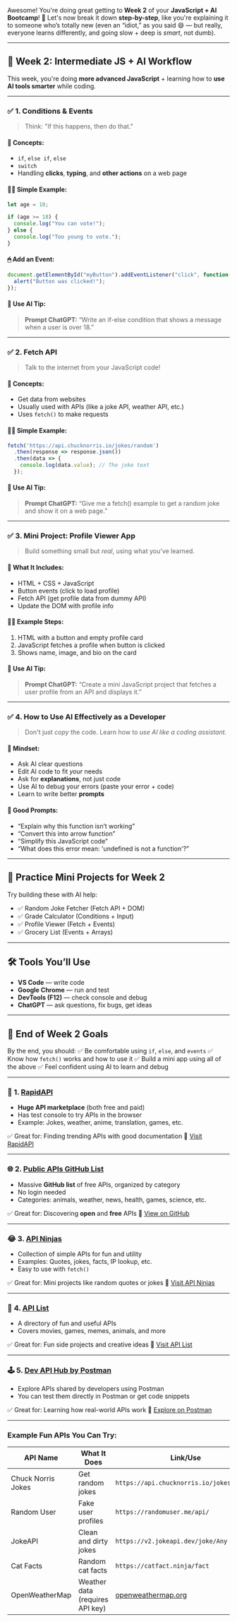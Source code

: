 Awesome! You're doing great getting to **Week 2** of your **JavaScript + AI Bootcamp**! 🎉 Let's now break it down **step-by-step**, like you're explaining it to someone who’s totally new (even an “idiot,” as you said 😄 — but really, everyone learns differently, and going slow + deep is *smart*, not dumb).

---

## 🚀 Week 2: Intermediate JS + AI Workflow

This week, you're doing **more advanced JavaScript** + learning how to **use AI tools smarter** while coding.

---

### ✅ 1. **Conditions & Events**

> Think: "If this happens, then do that."

#### 🧠 Concepts:

* `if`, `else if`, `else`
* `switch`
* Handling **clicks**, **typing**, and **other actions** on a web page

#### 🧑‍🍳 Simple Example:

```js
let age = 18;

if (age >= 18) {
  console.log("You can vote!");
} else {
  console.log("Too young to vote.");
}
```

#### 🖱 Add an Event:

```js
document.getElementById("myButton").addEventListener("click", function() {
  alert("Button was clicked!");
});
```

#### 🤖 Use AI Tip:

> **Prompt ChatGPT:** “Write an if-else condition that shows a message when a user is over 18.”

---

### ✅ 2. **Fetch API**

> Talk to the internet from your JavaScript code!

#### 🧠 Concepts:

* Get data from websites
* Usually used with APIs (like a joke API, weather API, etc.)
* Uses `fetch()` to make requests

#### 🧑‍🍳 Simple Example:

```js
fetch('https://api.chucknorris.io/jokes/random')
  .then(response => response.json())
  .then(data => {
    console.log(data.value); // The joke text
  });
```

#### 🤖 Use AI Tip:

> **Prompt ChatGPT:** “Give me a fetch() example to get a random joke and show it on a web page.”

---

### ✅ 3. **Mini Project: Profile Viewer App**

> Build something small but *real*, using what you've learned.

#### 🧠 What It Includes:

* HTML + CSS + JavaScript
* Button events (click to load profile)
* Fetch API (get profile data from dummy API)
* Update the DOM with profile info

#### 🧑‍🍳 Example Steps:

1. HTML with a button and empty profile card
2. JavaScript fetches a profile when button is clicked
3. Shows name, image, and bio on the card

#### 🤖 Use AI Tip:

> **Prompt ChatGPT:** “Create a mini JavaScript project that fetches a user profile from an API and displays it.”

---

### ✅ 4. **How to Use AI Effectively as a Developer**

> Don't just *copy* the code. Learn how to *use AI like a coding assistant.*

#### 🧠 Mindset:

* Ask AI clear questions
* Edit AI code to fit *your* needs
* Ask for **explanations**, not just code
* Use AI to debug your errors (paste your error + code)
* Learn to write better **prompts**

#### 🧠 Good Prompts:

* “Explain why this function isn’t working”
* “Convert this into arrow function”
* “Simplify this JavaScript code”
* “What does this error mean: 'undefined is not a function'?”

---

## 🧪 Practice Mini Projects for Week 2

Try building these with AI help:

* ✅ Random Joke Fetcher (Fetch API + DOM)
* ✅ Grade Calculator (Conditions + Input)
* ✅ Profile Viewer (Fetch + Events)
* ✅ Grocery List (Events + Arrays)

---

## 🛠️ Tools You’ll Use

* **VS Code** — write code
* **Google Chrome** — run and test
* **DevTools (F12)** — check console and debug
* **ChatGPT** — ask questions, fix bugs, get ideas

---

## 🌟 End of Week 2 Goals

By the end, you should:
✅ Be comfortable using `if`, `else`, and `events`
✅ Know how `fetch()` works and how to use it
✅ Build a mini app using all of the above
✅ Feel confident using AI to learn and debug

---

### 🔌 **1. [RapidAPI](https://rapidapi.com)**

* **Huge API marketplace** (both free and paid)
* Has test console to try APIs in the browser
* Example: Jokes, weather, anime, translation, games, etc.

✅ Great for: Finding trending APIs with good documentation
🔗 [Visit RapidAPI](https://rapidapi.com)

---

### 🌐 **2. [Public APIs GitHub List](https://github.com/public-apis/public-apis)**

* Massive **GitHub list** of free APIs, organized by category
* No login needed
* Categories: animals, weather, news, health, games, science, etc.

✅ Great for: Discovering **open** and **free** APIs
🔗 [View on GitHub](https://github.com/public-apis/public-apis)

---

### 😂 **3. [API Ninjas](https://apininjas.com)**

* Collection of simple APIs for fun and utility
* Examples: Quotes, jokes, facts, IP lookup, etc.
* Easy to use with `fetch()`

✅ Great for: Mini projects like random quotes or jokes
🔗 [Visit API Ninjas](https://apininjas.com)

---

### 🤖 **4. [API List](https://apilist.fun/)**

* A directory of fun and useful APIs
* Covers movies, games, memes, animals, and more

✅ Great for: Fun side projects and creative ideas
🔗 [Visit API List](https://apilist.fun)

---

### 🕹️ **5. [Dev API Hub by Postman](https://www.postman.com/explore)**

* Explore APIs shared by developers using Postman
* You can test them directly in Postman or get code snippets

✅ Great for: Learning how real-world APIs work
🔗 [Explore on Postman](https://www.postman.com/explore)

---

### Example Fun APIs You Can Try:

| API Name           | What It Does                    | Link/Use                                             |
| ------------------ | ------------------------------- | ---------------------------------------------------- |
| Chuck Norris Jokes | Get random jokes                | `https://api.chucknorris.io/jokes/random`            |
| Random User        | Fake user profiles              | `https://randomuser.me/api/`                         |
| JokeAPI            | Clean and dirty jokes           | `https://v2.jokeapi.dev/joke/Any`                    |
| Cat Facts          | Random cat facts                | `https://catfact.ninja/fact`                         |
| OpenWeatherMap     | Weather data (requires API key) | [openweathermap.org](https://openweathermap.org/api) |

